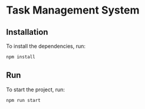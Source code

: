 # Task Management System

## Installation

To install the dependencies, run:

```bash
npm install
```

## Run

To start the project, run:

```bash
npm run start
```
